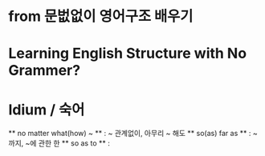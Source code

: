# from 문벖없이 영어구조 배우기

# Learning English Structure with No Grammer?

# Idium / 숙어

** no matter what(how) ~ ** : ~ 관계없이, 아무리 ~ 해도
** so(as) far as ** : ~ 까지, ~에 관한 한
** so as to ** : 
